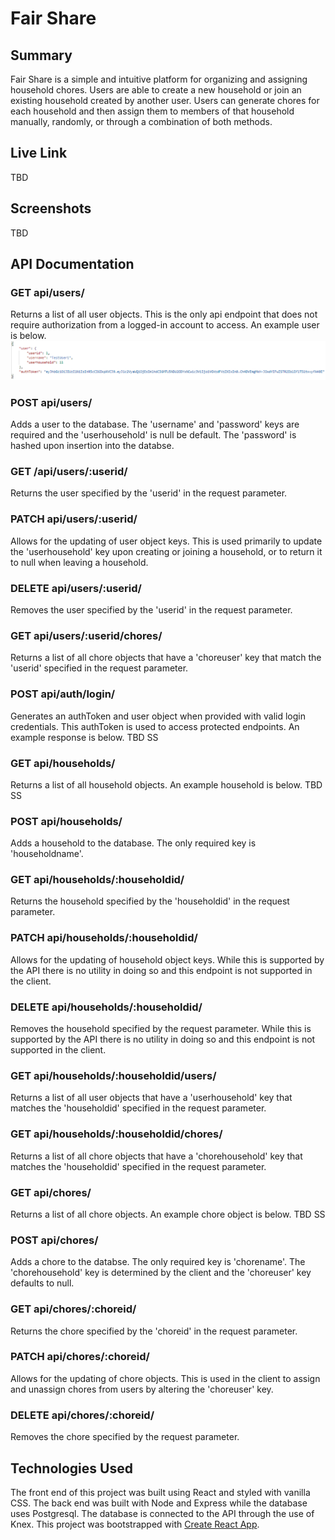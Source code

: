 # Fair Share

## Summary
Fair Share is a simple and intuitive platform for organizing and assigning household chores.  Users are able to create a new household or join an existing household created by another user.  Users can generate chores for each household and then assign them to members of that household manually, randomly, or through a combination of both methods.  

## Live Link
TBD

## Screenshots
TBD

## API Documentation
### GET api/users/
Returns a list of all user objects.  This is the only api endpoint that does not require authorization from a logged-in account to access.  An example user is below.
![a screenshot of a user object returned from the API](./ReadMeImages/AuthAPI.png)

### POST api/users/
Adds a user to the database.  The 'username' and 'password' keys are required and the 'userhousehold' is null be default.  The 'password' is hashed upon insertion into the databse.

### GET /api/users/:userid/
Returns the user specified by the 'userid' in the request parameter.

### PATCH api/users/:userid/
Allows for the updating of user object keys.  This is used primarily to update the 'userhousehold' key upon creating or joining a household, or to return it to null when leaving a household.

### DELETE api/users/:userid/
Removes the user specified by the 'userid' in the request parameter.

### GET api/users/:userid/chores/
Returns a list of all chore objects that have a 'choreuser' key that match the 'userid' specified in the request parameter.

### POST api/auth/login/
Generates an authToken and user object when provided with valid login credentials.  This authToken is used to access protected endpoints.  An example response is below.
TBD SS

### GET api/households/
Returns a list of all household objects.  An example household is below.
TBD SS

### POST api/households/
Adds a household to the database.  The only required key is 'householdname'.

### GET api/households/:householdid/
Returns the household specified by the 'householdid' in the request parameter.

### PATCH api/households/:householdid/
Allows for the updating of household object keys.  While this is supported by the API there is no utility in doing so and this endpoint is not supported in the client.

### DELETE api/households/:householdid/
Removes the household specified by the request parameter.  While this is supported by the API there is no utility in doing so and this endpoint is not supported in the client.

### GET api/households/:householdid/users/
Returns a list of all user objects that have a 'userhousehold' key that matches the 'householdid' specified in the request parameter.

### GET api/households/:householdid/chores/
Returns a list of all chore objects that have a 'chorehousehold' key that matches the 'householdid' specified in the request parameter.

### GET api/chores/
Returns a list of all chore objects.  An example chore object is below.
TBD SS

### POST api/chores/
Adds a chore to the databse.  The only required key is 'chorename'.  The 'chorehousehold' key is determined by the client and the 'choreuser' key defaults to null.

### GET api/chores/:choreid/
Returns the chore specified by the 'choreid' in the request parameter.

### PATCH api/chores/:choreid/
Allows for the updating of chore objects.  This is used in the client to assign and unassign chores from users by altering the 'choreuser' key.

### DELETE api/chores/:choreid/
Removes the chore specified by the request parameter.

## Technologies Used
The front end of this project was built using React and styled with vanilla CSS.
The back end was built with Node and Express while the database uses Postgresql.  The database is connected to the API through the use of Knex.
This project was bootstrapped with [Create React App](https://github.com/facebook/create-react-app).
